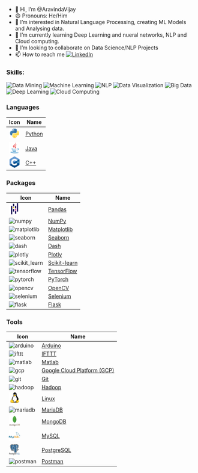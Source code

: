 - 👋 Hi, I’m @AravindaVijay
- 😄 Pronouns: He/Him
- 👀 I’m interested in Natural Language Processing, creating ML Models and Analysing data.
- 🌱 I’m currently learning Deep Learning and nueral networks, NLP and Cloud computing.
- 💞️ I’m looking to collaborate on Data Science/NLP Projects
- 📫 How to reach me <a href="https://www.linkedin.com/in/aravinda-vijayaram-kumar-b9a9a4175"><img src="https://img.shields.io/badge/Aravinda_Vijayaram_Kumar-blue?style=flat&logo=linkedin" alt="LinkedIn"></a>

### Skills:

![Data Mining](https://img.shields.io/badge/-Data%20Mining-00599C?style=flat&logo=data%20mining)
![Machine Learning](https://img.shields.io/badge/-Machine%20Learning-F7DF1C?style=flat&logo=machine%20learning)
![NLP](https://img.shields.io/badge/-NLP-008080?style=flat&logo=natural%20language%20processing)
![Data Visualization](https://img.shields.io/badge/-Data%20Visualization-FF6F00?style=flat&logo=data%20visualization)
![Big Data](https://img.shields.io/badge/-Big%20Data-4DBD33?style=flat&logo=big%20data)
![Deep Learning](https://img.shields.io/badge/-Deep%20Learning-009688?style=flat&logo=deep%20learning)
![Cloud Computing](https://img.shields.io/badge/-Cloud%20Computing-00A1E0?style=flat&logo=cloud%20computing)


### Languages

| Icon | Name |
|------|------|
| <img src="https://raw.githubusercontent.com/devicons/devicon/master/icons/python/python-original.svg" alt="python" width="30" height="30"/> | [Python](https://www.python.org) |
| <img src="https://raw.githubusercontent.com/devicons/devicon/master/icons/java/java-original.svg" alt="java" width="30" height="30"/> | [Java](https://www.java.com) |
| <img src="https://raw.githubusercontent.com/devicons/devicon/master/icons/cplusplus/cplusplus-original.svg" alt="cplusplus" width="30" height="30"/> | [C++](https://www.w3schools.com/cpp/) |


### Packages

| Icon | Name |
|------|------|
| <img src="https://raw.githubusercontent.com/devicons/devicon/2ae2a900d2f041da66e950e4d48052658d850630/icons/pandas/pandas-original.svg" alt="pandas" width="30" height="30"/> | [Pandas](https://pandas.pydata.org/) |
| <img src="https://upload.wikimedia.org/wikipedia/commons/thumb/3/31/NumPy_logo_2020.svg/1200px-NumPy_logo_2020.svg.png" alt="numpy" width="30" height="30"/> | [NumPy](https://numpy.org/) |
| <img src="https://matplotlib.org/stable/_images/sphx_glr_logos2_001.png" alt="matplotlib" width="30" height="30"/> | [Matplotlib](https://matplotlib.org/) |
| <img src="https://seaborn.pydata.org/_images/logo-mark-lightbg.svg" alt="seaborn" width="30" height="30"/> | [Seaborn](https://seaborn.pydata.org/) |
| <img src="https://s3-ap-southeast-1.amazonaws.com/homepage-media/wp-content/uploads/2022/01/14084051/python_dash.png" alt="dash" width="50" height="30"/> | [Dash](https://dash.plotly.com/) |
| <img src="https://upload.wikimedia.org/wikipedia/commons/9/9f/Plotly-logomark-avatar.jpg" alt="plotly" width="30" height="30"/> | [Plotly](https://plotly.com/) |
| <img src="https://upload.wikimedia.org/wikipedia/commons/0/05/Scikit_learn_logo_small.svg" alt="scikit_learn" width="30" height="30"/> | [Scikit-learn](https://scikit-learn.org/) |
| <img src="https://www.vectorlogo.zone/logos/tensorflow/tensorflow-icon.svg" alt="tensorflow" width="30" height="30"/> | [TensorFlow](https://www.tensorflow.org) |
| <img src="https://www.vectorlogo.zone/logos/pytorch/pytorch-icon.svg" alt="pytorch" width="30" height="30"/> | [PyTorch](https://pytorch.org/) |
| <img src="https://www.vectorlogo.zone/logos/opencv/opencv-icon.svg" alt="opencv" width="30" height="30"/> | [OpenCV](https://opencv.org/) |
| <img src="https://raw.githubusercontent.com/detain/svg-logos/780f25886640cef088af994181646db2f6b1a3f8/svg/selenium-logo.svg" alt="selenium" width="30" height="30"/> | [Selenium](https://www.selenium.dev) |
| <img src="https://www.vectorlogo.zone/logos/pocoo_flask/pocoo_flask-icon.svg" alt="flask" width="30" height="30"/> | [Flask](https://flask.palletsprojects.com/) |


### Tools

| Icon | Name |
|------|------|
| <img src="https://cdn.worldvectorlogo.com/logos/arduino-1.svg" alt="arduino" width="30" height="30"/> | [Arduino](https://www.arduino.cc/) |
| <img src="https://www.vectorlogo.zone/logos/ifttt/ifttt-ar21.svg" alt="ifttt" width="30" height="30"/> | [IFTTT](https://ifttt.com/) |
| <img src="https://upload.wikimedia.org/wikipedia/commons/2/21/Matlab_Logo.png" alt="matlab" width="30" height="30"/> | [Matlab](https://www.mathworks.com/) |
| <img src="https://www.vectorlogo.zone/logos/google_cloud/google_cloud-icon.svg" alt="gcp" width="30" height="30"/> | [Google Cloud Platform (GCP)](https://cloud.google.com) |
| <img src="https://www.vectorlogo.zone/logos/git-scm/git-scm-icon.svg" alt="git" width="30" height="30"/> | [Git](https://git-scm.com/) |
| <img src="https://www.vectorlogo.zone/logos/apache_hadoop/apache_hadoop-icon.svg" alt="hadoop" width="30" height="30"/> | [Hadoop](https://hadoop.apache.org/) |
| <img src="https://raw.githubusercontent.com/devicons/devicon/master/icons/linux/linux-original.svg" alt="linux" width="30" height="30"/> | [Linux](https://www.linux.org/) |
| <img src="https://www.vectorlogo.zone/logos/mariadb/mariadb-icon.svg" alt="mariadb" width="30" height="30"/> | [MariaDB](https://mariadb.org/) |
| <img src="https://raw.githubusercontent.com/devicons/devicon/master/icons/mongodb/mongodb-original-wordmark.svg" alt="mongodb" width="30" height="30"/> | [MongoDB](https://www.mongodb.com/) |
| <img src="https://raw.githubusercontent.com/devicons/devicon/master/icons/mysql/mysql-original-wordmark.svg" alt="mysql" width="30" height="30"/> | [MySQL](https://www.mysql.com/) |
| <img src="https://raw.githubusercontent.com/devicons/devicon/master/icons/postgresql/postgresql-original-wordmark.svg" alt="postgresql" width="30" height="30"/> | [PostgreSQL](https://www.postgresql.org) |
| <img src="https://www.vectorlogo.zone/logos/getpostman/getpostman-icon.svg" alt="postman" width="30" height="30"/> | [Postman](https://postman.com) |





<!---
AravindaVijay/AravindaVijay is a ✨ special ✨ repository because its `README.md` (this file) appears on your GitHub profile.
You can click the Preview link to take a look at your changes.
--->
